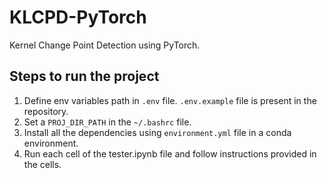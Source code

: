 # KLCPD-PyTorch
Kernel Change Point Detection using PyTorch.
## Steps to run the project
1. Define env variables path in `.env` file. `.env.example` file is present in the repository.
2. Set a `PROJ_DIR_PATH` in the `~/.bashrc` file.
3. Install all the dependencies using `environment.yml` file in a conda environment.
4. Run each cell of the tester.ipynb file and follow instructions provided in the cells.

